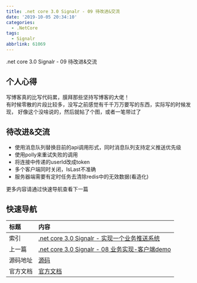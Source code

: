 ```yaml
---
title: .net core 3.0 Signalr - 09 待改进&交流
date: '2019-10-05 20:34:10'
categories:
  - .NetCore
tags:
  - Signalr
abbrlink: 61069
---
```


.net core 3.0 Signalr - 09 待改进&交流
<!-- more -->

## 个人心得
写博客真的比写代码累，膜拜那些坚持写博客的大佬！  
有时候零散的片段比较多，没写之前感觉有千千万万要写的东西，实际写的时候发现， 好像这个没啥说的，然后就帖了个图，或者一笔带过了

## 待改进&交流
- 使用消息队列替换目前的api调用形式，同时消息队列支持定义推送优先级
- 使用polly来重试失败的调用
- 将连接中传递的userId改成token
- 多个客户端同时关闭，IsLast不准确
- 服务器端需要有定时任务去清除redis中的无效数据(看造化)



更多内容请通过快速导航查看下一篇

## 快速导航

|   标题    |   内容 
|   :---    |   :--- 
|   索引    |   [.net core 3.0 Signalr - 实现一个业务推送系统](/2019/09/20/dotnetcore/signalr/00-introduct/) 
|   上一篇  |  [.net core 3.0 Signalr - 08 业务实现-客户端demo](/2019/10/05/dotnetcore/signalr/08-clientdemo/) 
|   源码地址  |   [源码](https://github.com/xiexingen/CTS.Signalr) 
|   官方文档  |   [官方文档](https://docs.microsoft.com/zh-CN/aspnet/core/?view=aspnetcore-3.0) 
